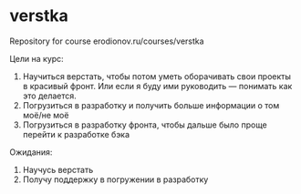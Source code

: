 # verstka
Repository for course erodionov.ru/courses/verstka

Цели на курс:
1. Научиться верстать, чтобы потом уметь оборачивать свои проекты в красивый фронт. Или если я буду ими руководить — понимать как это делается.
2. Погрузиться в разработку и получить больше информации о том моё/не моё
3. Погрузиться в разработку фронта, чтобы дальше было проще перейти к разработке бэка

Ожидания:
1. Научусь верстать
2. Получу поддержку в погружении в разработку